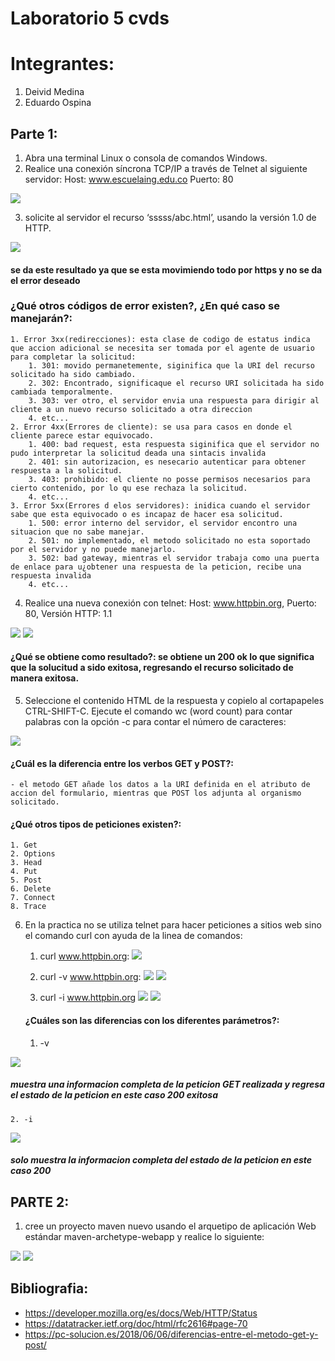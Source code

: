 # Laboratorio 5 cvds

# Integrantes:
1. Deivid Medina
2. Eduardo Ospina

## Parte 1:

1. Abra una terminal Linux o consola de comandos Windows.
2. Realice una conexión síncrona TCP/IP a través de Telnet al siguiente servidor: 
    Host: www.escuelaing.edu.co
    Puerto: 80


![](https://i.postimg.cc/8z9YfJH9/indexlab51.jpg)


3. solicite al servidor el recurso ‘sssss/abc.html’, usando la versión 1.0 de HTTP.


![](https://i.postimg.cc/SK9v6S1s/lab52.jpg)
#### se da este resultado ya que se esta movimiendo todo por https y no se da el error deseado

### ¿Qué otros códigos de error existen?, ¿En qué caso se manejarán?:

	1. Error 3xx(redirecciones): esta clase de codigo de estatus indica que accion adicional se necesita ser tomada por el agente de usuario para completar la solicitud:
		1. 301: movido permanetemente, siginifica que la URI del recurso solicitado ha sido cambiado.
		2. 302: Encontrado, significaque el recurso URI solicitada ha sido cambiada temporalmente.
		3. 303: ver otro, el servidor envia una respuesta para dirigir al cliente a un nuevo recurso solicitado a otra direccion
		4. etc...
	2. Error 4xx(Errores de cliente): se usa para casos en donde el cliente parece estar equivocado. 
		1. 400: bad request, esta respuesta siginifica que el servidor no pudo interpretar la solicitud deada una sintacis invalida
		2. 401: sin autorizacion, es nesecario autenticar para obtener respuesta a la solicitud.
		3. 403: prohibido: el cliente no posse permisos necesarios para cierto contenido, por lo qu ese rechaza la solicitud.
		4. etc...
	3. Error 5xx(Errores d elos servidores): inidica cuando el servidor sabe que esta equivocado o es incapaz de hacer esa solicitud.
		1. 500: error interno del servidor, el servidor encontro una situacion que no sabe manejar.
		2. 501: no implementado, el metodo solicitado no esta soportado por el servidor y no puede manejarlo.
		3. 502: bad gateway, mientras el servidor trabaja como una puerta de enlace para u¿obtener una respuesta de la peticion, recibe una respuesta invalida
		4. etc...

4. Realice una nueva conexión con telnet: Host: www.httpbin.org, Puerto: 80, Versión HTTP: 1.1

![](https://i.postimg.cc/tJHLBNfM/lab53.jpg)
![](https://i.postimg.cc/q7PY7Gkv/lab54.jpg)

#### ¿Qué se obtiene como resultado?: se obtiene un 200 ok lo que significa que la solucitud a sido exitosa, regresando el recurso solicitado de manera exitosa.


5.  Seleccione el contenido HTML de la respuesta y copielo al cortapapeles CTRL-SHIFT-C. Ejecute el comando wc (word count) para contar palabras con la opción -c para contar el número de caracteres:

![](https://i.postimg.cc/Y23nc7m9/lab55.jpg)

#### ¿Cuál es la diferencia entre los verbos GET y POST?: 
	- el metodo GET añade los datos a la URI definida en el atributo de accion del formulario, mientras que POST los adjunta al organismo solicitado.
#### ¿Qué otros tipos de peticiones existen?: 
	1. Get
	2. Options
	3. Head
	4. Put
	5. Post
	6. Delete
	7. Connect
	8. Trace

6. En la practica no se utiliza telnet para hacer peticiones a sitios web sino el comando curl con ayuda de la linea de comandos:
	1. curl www.httpbin.org: 
	   ![](https://i.postimg.cc/MpR1S0rD/lab56.jpg)

	2. curl -v www.httpbin.org:
	   ![](https://i.postimg.cc/26HZw0Vz/lab57.jpg)
	   ![](https://i.postimg.cc/pr4nNyf4/lab58.jpg)

	3. curl -i www.httpbin.org
	   ![](https://i.postimg.cc/0QHzmrBj/lab59.jpg)
	   ![](https://i.postimg.cc/d3kL9vbB/lab510.jpg)

	#### ¿Cuáles son las diferencias con los diferentes parámetros?:

	1. -v

![](https://i.postimg.cc/vm0Lmr56/lab512.jpg)
##### muestra una informacion completa de la peticion GET realizada y regresa el estado de la peticion en este caso 200 exitosa

	2. -i

![](https://i.postimg.cc/hjh8QX0Z/indexlab511.jpg)
##### solo muestra la informacion completa del estado de la peticion en este caso 200

## PARTE 2:

1. cree un proyecto maven nuevo usando el arquetipo de aplicación Web estándar maven-archetype-webapp y realice lo siguiente:

![](https://i.postimg.cc/jdrmvSfk/lab513.jpg)
![](https://i.postimg.cc/bwyMcV3x/lab514.jpg)


## Bibliografia: 
- https://developer.mozilla.org/es/docs/Web/HTTP/Status
- https://datatracker.ietf.org/doc/html/rfc2616#page-70
- https://pc-solucion.es/2018/06/06/diferencias-entre-el-metodo-get-y-post/